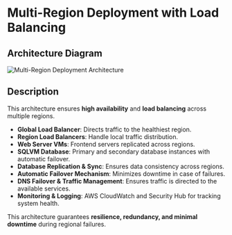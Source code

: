 # Multi-Region Deployment with Load Balancing

## Architecture Diagram

![Multi-Region Deployment Architecture](/mnt/data/multi_region_architecture.png)

## Description

This architecture ensures **high availability** and **load balancing** across multiple regions.
- **Global Load Balancer**: Directs traffic to the healthiest region.
- **Region Load Balancers**: Handle local traffic distribution.
- **Web Server VMs**: Frontend servers replicated across regions.
- **SQLVM Database**: Primary and secondary database instances with automatic failover.
- **Database Replication & Sync**: Ensures data consistency across regions.
- **Automatic Failover Mechanism**: Minimizes downtime in case of failures.
- **DNS Failover & Traffic Management**: Ensures traffic is directed to the available services.
- **Monitoring & Logging**: AWS CloudWatch and Security Hub for tracking system health.

This architecture guarantees **resilience, redundancy, and minimal downtime** during regional failures.
